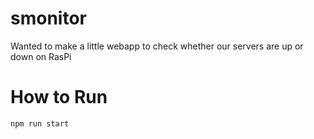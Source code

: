 # smonitor
Wanted to make a little webapp to check whether our servers are up or down on RasPi

# How to Run

```bash
npm run start
```
